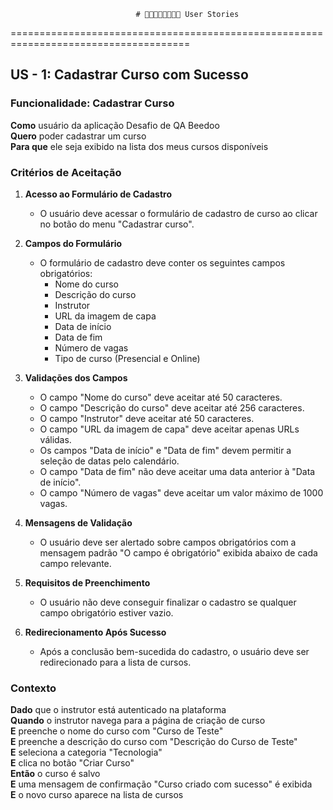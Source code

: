 
                                # 👨🏻‍👩🏻‍👦🏻‍👦🏻 User Stories
=====================================================================================

## US - 1: Cadastrar Curso com Sucesso

### Funcionalidade: Cadastrar Curso

**Como** usuário da aplicação Desafio de QA Beedoo  
**Quero** poder cadastrar um curso  
**Para que** ele seja exibido na lista dos meus cursos disponíveis

### Critérios de Aceitação

1. **Acesso ao Formulário de Cadastro**
   - O usuário deve acessar o formulário de cadastro de curso ao clicar no botão do menu "Cadastrar curso".

2. **Campos do Formulário**
   - O formulário de cadastro deve conter os seguintes campos obrigatórios:
     - Nome do curso
     - Descrição do curso
     - Instrutor
     - URL da imagem de capa
     - Data de início
     - Data de fim
     - Número de vagas
     - Tipo de curso (Presencial e Online)

3. **Validações dos Campos**
   - O campo "Nome do curso" deve aceitar até 50 caracteres.
   - O campo "Descrição do curso" deve aceitar até 256 caracteres.
   - O campo "Instrutor" deve aceitar até 50 caracteres.
   - O campo "URL da imagem de capa" deve aceitar apenas URLs válidas.
   - Os campos "Data de início" e "Data de fim" devem permitir a seleção de datas pelo calendário.
   - O campo "Data de fim" não deve aceitar uma data anterior à "Data de início".
   - O campo "Número de vagas" deve aceitar um valor máximo de 1000 vagas.

4. **Mensagens de Validação**
   - O usuário deve ser alertado sobre campos obrigatórios com a mensagem padrão "O campo é obrigatório" exibida abaixo de cada campo relevante.

5. **Requisitos de Preenchimento**
   - O usuário não deve conseguir finalizar o cadastro se qualquer campo obrigatório estiver vazio.

6. **Redirecionamento Após Sucesso**
   - Após a conclusão bem-sucedida do cadastro, o usuário deve ser redirecionado para a lista de cursos.

### Contexto

**Dado** que o instrutor está autenticado na plataforma  
**Quando** o instrutor navega para a página de criação de curso  
**E** preenche o nome do curso com "Curso de Teste"  
**E** preenche a descrição do curso com "Descrição do Curso de Teste"  
**E** seleciona a categoria "Tecnologia"  
**E** clica no botão "Criar Curso"  
**Então** o curso é salvo  
**E** uma mensagem de confirmação "Curso criado com sucesso" é exibida  
**E** o novo curso aparece na lista de cursos

